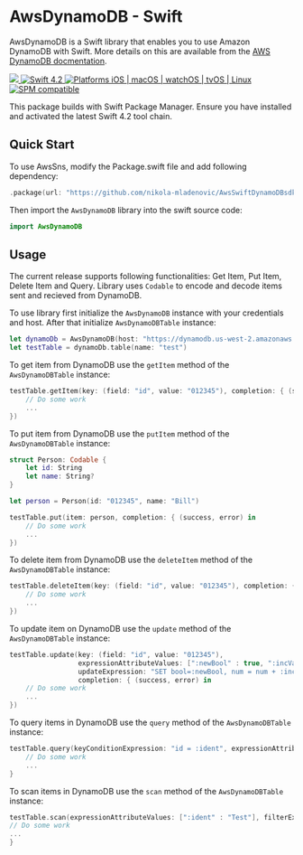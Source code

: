# AwsDynamoDB - Swift

AwsDynamoDB is a Swift library that enables you to use Amazon DynamoDB  with Swift. More details on this are available from the [AWS DynamoDB docmentation](https://aws.amazon.com/documentation/dynamodb/).

<p>
<a href="https://travis-ci.org/nikola-mladenovic/AwsSwiftDynamoDBsdk" target="_blank">
<img src="https://travis-ci.org/nikola-mladenovic/AwsSwiftDynamoDBsdk.svg?branch=master">
</a>
<a href="https://developer.apple.com/swift/" target="_blank">
<img src="https://img.shields.io/badge/Swift-4.2-orange.svg?style=flat" alt="Swift 4.2">
</a>
<a href="https://developer.apple.com/swift/" target="_blank">
<img src="https://img.shields.io/badge/Platforms-iOS%20%7C%20macOS%20%7C%20watchOS%20%7C%20tvOS%20%7C%20Linux-4E4E4E.svg?colorA=EF5138" alt="Platforms iOS | macOS | watchOS | tvOS | Linux">
</a>
<a href="https://github.com/apple/swift-package-manager" target="_blank">
<img src="https://img.shields.io/badge/SPM-compatible-brightgreen.svg?style=flat&colorB=64A5DE" alt="SPM compatible">
</a>
</p>

This package builds with Swift Package Manager. Ensure you have installed and activated the latest Swift 4.2 tool chain.

## Quick Start

To use AwsSns, modify the Package.swift file and add following dependency:

``` swift
.package(url: "https://github.com/nikola-mladenovic/AwsSwiftDynamoDBsdk", .branch("master"))
```

Then import the `AwsDynamoDB` library into the swift source code:

``` swift
import AwsDynamoDB
```

## Usage

The current release supports following functionalities: Get Item, Put Item, Delete Item and Query. Library uses `Codable` to encode and decode items sent and recieved from DynamoDB.

To use library first initialize the `AwsDynamoDB` instance with your credentials and host. After that initialize `AwsDynamoDBTable` instance:
``` swift
let dynamoDb = AwsDynamoDB(host: "https://dynamodb.us-west-2.amazonaws.com", accessKeyId: "OPKASPJPOAS23IOJS", secretAccessKey: "232(I(%$jnasoijaoiwj2919109233")
let testTable = dynamoDb.table(name: "test")
```
To get item from DynamoDB use the  `getItem` method of the `AwsDynamoDBTable` instance:
``` swift
testTable.getItem(key: (field: "id", value: "012345"), completion: { (success, item, error) in
    // Do some work
    ...
})
```
To put item from DynamoDB use the `putItem` method of the `AwsDynamoDBTable` instance:
``` swift
struct Person: Codable {
    let id: String
    let name: String?
}

let person = Person(id: "012345", name: "Bill")

testTable.put(item: person, completion: { (success, error) in
    // Do some work
    ...
})
```
To delete item from DynamoDB use the `deleteItem` method of the `AwsDynamoDBTable` instance:
``` swift
testTable.deleteItem(key: (field: "id", value: "012345"), completion: { (success, error) in
    // Do some work
    ...
})
```
To update item on DynamoDB use the `update` method of the `AwsDynamoDBTable` instance:
``` swift
testTable.update(key: (field: "id", value: "012345"),
                 expressionAttributeValues: [":newBool" : true, ":incVal" : 3],
                 updateExpression: "SET bool=:newBool, num = num + :incVal",
                 completion: { (success, error) in
    // Do some work
    ...
})
```
To query items in DynamoDB use the `query` method of the `AwsDynamoDBTable` instance:
``` swift
testTable.query(keyConditionExpression: "id = :ident", expressionAttributeValues: [":ident" : "012345"]) { (success, items, error) in
    // Do some work
    ...
}
```
To scan items in DynamoDB use the `scan` method of the `AwsDynamoDBTable` instance:
``` swift
testTable.scan(expressionAttributeValues: [":ident" : "Test"], filterExpression: "id = :ident", limit: 1) { (success, items, error) in
// Do some work
...
}
```
